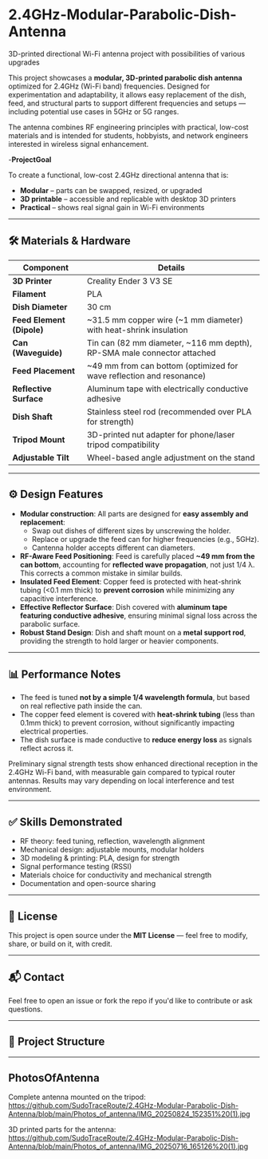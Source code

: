 # 2.4GHz-Modular-Parabolic-Dish-Antenna
3D-printed directional Wi-Fi antenna project with possibilities of various upgrades

This project showcases a **modular, 3D-printed parabolic dish antenna** optimized for 2.4GHz (Wi-Fi band) frequencies. Designed for experimentation and adaptability, it allows easy replacement of the dish, feed, and structural parts to support different frequencies and setups — including potential use cases in 5GHz or 5G ranges.

The antenna combines RF engineering principles with practical, low-cost materials and is intended for students, hobbyists, and network engineers interested in wireless signal enhancement.


-**ProjectGoal**

To create a functional, low-cost 2.4GHz directional antenna that is:
- **Modular** – parts can be swapped, resized, or upgraded
- **3D printable** – accessible and replicable with desktop 3D printers
- **Practical** – shows real signal gain in Wi-Fi environments

  


---

## 🛠️ Materials & Hardware

| Component                | Details                                                                 |
|--------------------------|-------------------------------------------------------------------------|
| **3D Printer**           | Creality Ender 3 V3 SE                                                   |
| **Filament**             | PLA                                                                     |
| **Dish Diameter**        | 30 cm                                                                    |
| **Feed Element (Dipole)**| ~31.5 mm copper wire (~1 mm diameter) with heat-shrink insulation       |
| **Can (Waveguide)**      | Tin can (82 mm diameter, ~116 mm depth), RP-SMA male connector attached |
| **Feed Placement**       | ~49 mm from can bottom (optimized for wave reflection and resonance)    |
| **Reflective Surface**   | Aluminum tape with electrically conductive adhesive                     |
| **Dish Shaft**           | Stainless steel rod (recommended over PLA for strength)                 |
| **Tripod Mount**         | 3D-printed nut adapter for phone/laser tripod compatibility             |
| **Adjustable Tilt**      | Wheel-based angle adjustment on the stand                               |

---

## ⚙️ Design Features

- **Modular construction**: All parts are designed for **easy assembly and replacement**:
  - Swap out dishes of different sizes by unscrewing the holder.
  - Replace or upgrade the feed can for higher frequencies (e.g., 5GHz).
  - Cantenna holder accepts different can diameters.
- **RF-Aware Feed Positioning**: Feed is carefully placed **~49 mm from the can bottom**, accounting for **reflected wave propagation**, not just 1/4 λ. This corrects a common mistake in similar builds.
- **Insulated Feed Element**: Copper feed is protected with heat-shrink tubing (<0.1 mm thick) to **prevent corrosion** while minimizing any capacitive interference.
- **Effective Reflector Surface**: Dish covered with **aluminum tape featuring conductive adhesive**, ensuring minimal signal loss across the parabolic surface.
- **Robust Stand Design**: Dish and shaft mount on a **metal support rod**, providing the strength to hold larger or heavier components.

---

## 📊 Performance Notes

- The feed is tuned **not by a simple 1/4 wavelength formula**, but based on real reflective path inside the can.
- The copper feed element is covered with **heat-shrink tubing** (less than 0.1mm thick) to prevent corrosion, without significantly impacting electrical properties.
- The dish surface is made conductive to **reduce energy loss** as signals reflect across it.


Preliminary signal strength tests show enhanced directional reception in the 2.4GHz Wi-Fi band, with measurable gain compared to typical router antennas. Results may vary depending on local interference and test environment.




---

## ✅ Skills Demonstrated

- RF theory: feed tuning, reflection, wavelength alignment
- Mechanical design: adjustable mounts, modular holders
- 3D modeling & printing: PLA, design for strength
- Signal performance testing (RSSI)
- Materials choice for conductivity and mechanical strength
- Documentation and open-source sharing


---

## 📝 License

This project is open source under the **MIT License** — feel free to modify, share, or build on it, with credit.

---

## 📬 Contact

Feel free to open an issue or fork the repo if you'd like to contribute or ask questions.

---

## 📁 Project Structure

---

## PhotosOfAntenna

Complete antenna mounted on the tripod:
https://github.com/SudoTraceRoute/2.4GHz-Modular-Parabolic-Dish-Antenna/blob/main/Photos_of_antenna/IMG_20250824_152351%20(1).jpg

3D printed parts for the antenna:
https://github.com/SudoTraceRoute/2.4GHz-Modular-Parabolic-Dish-Antenna/blob/main/Photos_of_antenna/IMG_20250716_165126%20(1).jpg







